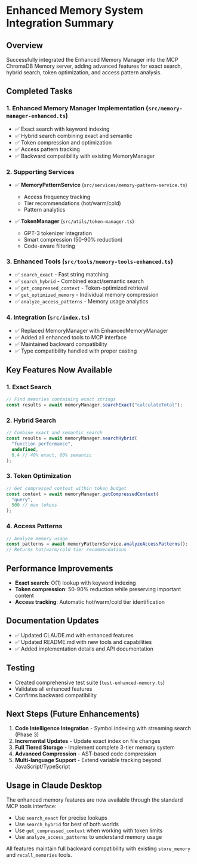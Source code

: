 # Enhanced Memory System Integration Summary

## Overview
Successfully integrated the Enhanced Memory Manager into the MCP ChromaDB Memory server, adding advanced features for exact search, hybrid search, token optimization, and access pattern analysis.

## Completed Tasks

### 1. Enhanced Memory Manager Implementation (`src/memory-manager-enhanced.ts`)
- ✅ Exact search with keyword indexing
- ✅ Hybrid search combining exact and semantic
- ✅ Token compression and optimization
- ✅ Access pattern tracking
- ✅ Backward compatibility with existing MemoryManager

### 2. Supporting Services
- ✅ **MemoryPatternService** (`src/services/memory-pattern-service.ts`)
  - Access frequency tracking
  - Tier recommendations (hot/warm/cold)
  - Pattern analytics
  
- ✅ **TokenManager** (`src/utils/token-manager.ts`)
  - GPT-3 tokenizer integration
  - Smart compression (50-90% reduction)
  - Code-aware filtering

### 3. Enhanced Tools (`src/tools/memory-tools-enhanced.ts`)
- ✅ `search_exact` - Fast string matching
- ✅ `search_hybrid` - Combined exact/semantic search
- ✅ `get_compressed_context` - Token-optimized retrieval
- ✅ `get_optimized_memory` - Individual memory compression
- ✅ `analyze_access_patterns` - Memory usage analytics

### 4. Integration (`src/index.ts`)
- ✅ Replaced MemoryManager with EnhancedMemoryManager
- ✅ Added all enhanced tools to MCP interface
- ✅ Maintained backward compatibility
- ✅ Type compatibility handled with proper casting

## Key Features Now Available

### 1. Exact Search
```typescript
// Find memories containing exact strings
const results = await memoryManager.searchExact("calculateTotal");
```

### 2. Hybrid Search
```typescript
// Combine exact and semantic search
const results = await memoryManager.searchHybrid(
  "function performance",
  undefined,
  0.4 // 40% exact, 60% semantic
);
```

### 3. Token Optimization
```typescript
// Get compressed context within token budget
const context = await memoryManager.getCompressedContext(
  "query",
  500 // max tokens
);
```

### 4. Access Patterns
```typescript
// Analyze memory usage
const patterns = await memoryPatternService.analyzeAccessPatterns();
// Returns hot/warm/cold tier recommendations
```

## Performance Improvements
- **Exact search**: O(1) lookup with keyword indexing
- **Token compression**: 50-90% reduction while preserving important content
- **Access tracking**: Automatic hot/warm/cold tier identification

## Documentation Updates
- ✅ Updated CLAUDE.md with enhanced features
- ✅ Updated README.md with new tools and capabilities
- ✅ Added implementation details and API documentation

## Testing
- Created comprehensive test suite (`test-enhanced-memory.ts`)
- Validates all enhanced features
- Confirms backward compatibility

## Next Steps (Future Enhancements)
1. **Code Intelligence Integration** - Symbol indexing with streaming search (Phase 3)
2. **Incremental Updates** - Update exact index on file changes
3. **Full Tiered Storage** - Implement complete 3-tier memory system
4. **Advanced Compression** - AST-based code compression
5. **Multi-language Support** - Extend variable tracking beyond JavaScript/TypeScript

## Usage in Claude Desktop
The enhanced memory features are now available through the standard MCP tools interface:
- Use `search_exact` for precise lookups
- Use `search_hybrid` for best of both worlds
- Use `get_compressed_context` when working with token limits
- Use `analyze_access_patterns` to understand memory usage

All features maintain full backward compatibility with existing `store_memory` and `recall_memories` tools.